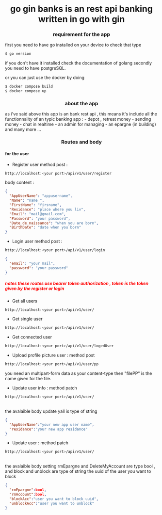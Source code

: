 
<h1 align="center"> go gin banks is an rest api banking written in go with gin </h1>
<h3 align="center"> requirement for the app </h3>
first you need to have go installed on your device to check that type

```bash
$ go version
```

if you don't have it installed check the documentation of golang
secondly you need to have postgreSQL.

or you can just use the docker by doing

```bash
$ docker compose build
$ docker compose up
```

<h3 align="center" > about the app </h3>
as i've said above this app is an bank rest api , this means it's include all the functionnality of an typic banking app :
- depot , retreat money
- sending money
- chat in realtime 
- an admin for managing 
- an epargne (in building)
and many more ...

<h3 align="center"> Routes and body </h3>
<h4> for the user </h4>

- Register user method post :

```bash
http://localhost:<your port>/api/v1/user/register
```

body content :

```json
{
  "AppUserName": "appusername",
  "Name": "name ",
  "FirstName": "firsname",
  "Residance": "place where you liv",
  "Email": "mail@gmail.com",
  "Password": "your password",
  "Date_de_naissance": "when you are born",
  "BirthDate": "date when you born"
}
```

- Login user method post :

```bash
http://localhost:<your port>/api/v1/user/login
```

```json
{
  "email": "your mail",
  "password": "your password"
}
```

<h5 style="color : red;" > notes these routes use bearer token authorization , token is the  token given by the register or login </h5>

- Get all users

```bash
http://localhost:<your port>/api/v1/user/
```

- Get single user 

```bash
http://localhost:<your port>/api/v1/user/
```

- Get connected user 

```bash
http://localhost:<your port>/api/v1/user/logedUser
```

- Upload profile picture user : method post

```bash
http://localhost:<your port>/api/v1/user/pp
```
you need an multipart-form data as your content-type then "filePP" is the name given for the file.

- Update user info : method patch

```bash
http://localhost:<your port>/api/v1/user/
```
<br> the avalaible body update yall is type of string<br>

```json
{
  "AppUserName":"your new app user name",
  "residance":"your new app residance"
}
```
- Update user : method patch 

```bash
http://localhost:<your port>/api/v1/user/
```

<br> the avalaible body setting rmEpargne and DeleteMyAccount are type bool , and block and unblock are type of string the uuid of the user you want to block<br>

```json
{
  "rmEpargne":bool,
  "rmAccount":bool,
  "blockAcc":"user you want to block uuid",
  "unblockAcc":"user you want to unblock"
}
```

